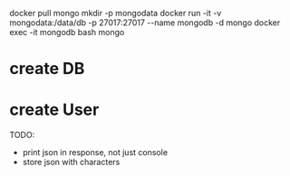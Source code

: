 docker pull mongo
mkdir -p mongodata
docker run -it -v mongodata:/data/db -p 27017:27017 --name mongodb -d mongo
docker exec -it mongodb bash
mongo
# create DB
# create User


TODO:
- print json in response, not just console
- store json with characters

